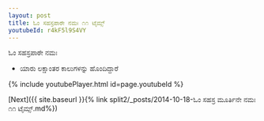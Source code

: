 ```yaml
---
layout: post
title: ಓಂ ಸಹಸ್ರಪಾಠೇ ನಮಃ ೧೧ ಟೈಮ್ಸ್
youtubeId: r4kF5l9S4VY
---
```

 
 
 ಓಂ ಸಹಸ್ರಪಾಠೇ ನಮಃ  
 
 -  ಯಾರು ಲಕ್ಷಾಂತರ ಕಾಲುಗಳನ್ನು ಹೊಂದಿದ್ದಾರೆ 
 
  
 
  
 
 
 
 
 
 


{% include youtubePlayer.html id=page.youtubeId %}
 
[Next]({{ site.baseurl }}{% link  split2/_posts/2014-10-18-ಓಂ ಸಹಸ್ರ ಮೂರ್ತಿನೇ ನಮಃ ೧೧ ಟೈಮ್ಸ್.md%})
 
